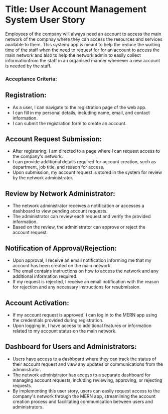 # Title: User Account Management System User Story

Employees of the company will always need an account to access the main network of the compnay where they can access the resources and services available to them. This system/ app is meant to help the reduce the waiting time of the staff when the need to request for for an account to access the main network and also to help the network admin to easily collect informationfrom the staff in an organised manner whenever a new account is needed by the staff.

### Acceptance Criteria:

## Registration:

- As a user, I can navigate to the registration page of the web app.
- I can fill in my personal details, including name, email, and contact information.
- I can submit the registration form to create an account.

## Account Request Submission:

- After registering, I am directed to a page where I can request access to the company's network.
- I can provide additional details required for account creation, such as department, job title, and reason for access.
- Upon submission, my account request is stored in the system for review by the network administrator.

## Review by Network Administrator:

- The network administrator receives a notification or accesses a dashboard to view pending account requests.
- The administrator can review each request and verify the provided information.
- Based on the review, the administrator can approve or reject the account request.

## Notification of Approval/Rejection:

- Upon approval, I receive an email notification informing me that my account has been created on the main network.
- The email contains instructions on how to access the network and any additional information required.
- If my request is rejected, I receive an email notification with the reason for rejection and any necessary instructions for resubmission.

## Account Activation:

- If my account request is approved, I can log in to the MERN app using the credentials provided during registration.
- Upon logging in, I have access to additional features or information related to my account status on the main network.

## Dashboard for Users and Administrators:

- Users have access to a dashboard where they can track the status of their account request and view any updates or communications from the administrator.
- The network administrator has access to a separate dashboard for managing account requests, including reviewing, approving, or rejecting requests.
- By implementing this user story, users can easily request access to the company's network through the MERN app, streamlining the account creation process and facilitating communication between users and administrators.
